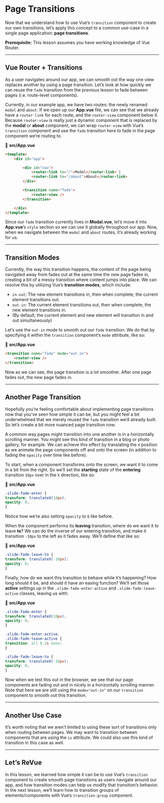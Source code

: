 # Page Transitions

Now that we understand how to use Vue’s `transition` component to create our own transitions, let’s apply this concept to a common use-case in a single page application: **page transitions**.

**Prerequisite:** This lesson assumes you have working knowledge of Vue Router.

---

## Vue Router + Transitions

As a user navigates around our app, we can smooth out the way one view replaces another by using a page transition. Let’s look at how quickly we can reuse the `fade` transition from the previous lesson to fade between pages (i.e. route-level components).

Currently, in our example app, we have two routes: the newly renamed `modal` and `about`. If we open up our **App.vue** file, we can see that we already have a `router-link` for each route, and the `router-view` component below it. Because `router-view` is really just a dynamic component that is replaced by the **modal** or **about** component, we can wrap `router-view` with Vue’s `transition` component and use the `fade` transition here to fade in the page component we’re routing to.

📄 **src/App.vue**

```html
<template>
    <div id="app">

        <div id="nav">
            <router-link to="/">Modal</router-link> |
            <router-link to="/about">About</router-link>
        </div>

        <transition name="fade">
            <router-view />
        </transition>

    </div>
</template>
```

Since our `fade` transition currently lives in **Modal.vue**, let’s move it into **App.vue**’s `style` section so we can use it globally throughout our app. Now, when we navigate between the `modal` and `about` routes, it’s already working for us.

---

## Transition Modes

Currently, the way this transition happens, the content of the page being navigated away from fades out at the same time the new page fades in, creating a bit of a messy transition where content jumps into place. We can resolve this by utilizing Vue’s **transition modes**, which include:

* `in-out`: The new element transitions in, then when complete, the current element transitions out.
* `out-in`: The current element transitions out, then when complete, the new element transitions in.
* (By default, the current element and new element will transition in and out simultaneously)

Let’s use the `out-in` mode to smooth out our `fade` transition. We do that by specifying it within the `transition` component’s `mode` attribute, like so:

📄 **src/App.vue**

```html
<transition name="fade" mode="out-in">
    <router-view />
</transition>
```

Now as we can see, the page transition is a lot smoother. After one page fades out, the new page fades in.

---

## Another Page Transition

Hopefully you’re feeling comfortable about implementing page transitions now that you’ve seen how simple it can be, but you might feel a bit underwhelmed that we merely reused the `fade` transition we’d already built. So let’s create a bit more nuanced page transition now.

A common way pages might transition into one another is in a horizontally scrolling manner. You might see this kind of transition in a blog or photo gallery, for example. We can achieve this effect by translating the `X` position as we animate the page components off and onto the screen (in addition to fading the `opacity` over time like before).

To start, when a component transforms _onto_ the screen, we want it to come in a bit from the right. So we’ll set the **starting** state of the **entering** transition `10px` over in the `X` direction, like so:

📄 **src/App.vue**

```css
.slide-fade-enter {
transform: translateX(10px);
opacity: 0;
}
```

Notice how we’re also setting `opacity` to `0` like before.

When the component performs its **leaving** transition, where do we want it to leave **to**? We can do the inverse of our entering transition, and make it transition `-10px` to the left as it fades away. We’ll define that like so:

📄 **src/App.vue**

```css
.slide-fade-leave-to {
transform: translateX(-10px);
opacity: 0;
}
```

Finally, how do we want this transition to behave while it’s happening? How long should it be, and should it have an easing function? We’ll set those **active** settings up in the `.slide-fade-enter-active` and `.slide-fade-leave-active` classes, leaving us with:

📄 **src/App.vue**

```css
.slide-fade-enter {
transform: translateX(10px);
opacity: 0;
}

.slide-fade-enter-active,
.slide-fade-leave-active {
transition: all 0.2s ease;
}

.slide-fade-leave-to {
transform: translateX(-10px);
opacity: 0;
}
```

Now when we test this out in the browser, we see that our page components are fading out and in nicely in a horizontally scrolling manner. Note that here we are still using the `mode="out-in"` on our `transition` component to smooth out this transition.

---

## Another Use Case

It’s worth noting that we aren’t limited to using these sort of transitions only when routing between pages. We may want to transition between components that are using the `is` attribute. We could also use this kind of transition in this case as well.

---

## Let’s ReVue

In this lesson, we learned how simple it can be to use Vue’s `transition` component to create smooth page transitions as users navigate around our app, and how transition modes can help us modify that transition’s behavior. In the next lesson, we’ll learn how to transition groups of elements/components with Vue’s `transition-group` component.